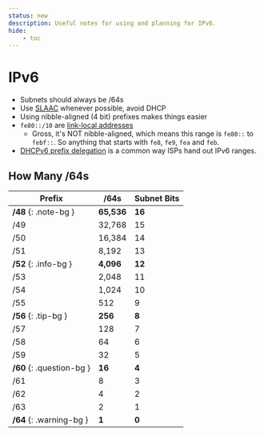 ```yaml
---
status: new
description: Useful notes for using and planning for IPv6.
hide:
    - toc
---
```


# IPv6

- Subnets should always be /64s
- Use [SLAAC](https://en.wikipedia.org/wiki/IPv6#Stateless_address_autoconfiguration_(SLAAC)) whenever possible, avoid DHCP
- Using nibble-aligned (4 bit) prefixes makes things easier
- `fe80::/10` are [link-local addresses](https://en.wikipedia.org/wiki/Link-local_address)
    - Gross, it's NOT nibble-aligned, which means this range is `fe80::` to `febf::`. So anything that starts with `fe8`, `fe9`, `fea` and `feb`.
- [DHCPv6 prefix delegation](https://en.wikipedia.org/wiki/Prefix_delegation) is a common way ISPs hand out IPv6 ranges.

## How Many /64s

| Prefix                    | /64s       | Subnet Bits |
| ------------------------- | -----------| ----------- |
| **/48** {: .note-bg }     | **65,536** | **16**      |
| /49                       | 32,768     | 15          |
| /50                       | 16,384     | 14          |
| /51                       | 8,192      | 13          |
| **/52** {: .info-bg }     | **4,096**  | **12**      |
| /53                       | 2,048      | 11          |
| /54                       | 1,024      | 10          |
| /55                       | 512        | 9           |
| **/56** {: .tip-bg }      | **256**    | **8**       |
| /57                       | 128        | 7           |
| /58                       | 64         | 6           |
| /59                       | 32         | 5           |
| **/60** {: .question-bg } | **16**     | **4**       |
| /61                       | 8          | 3           |
| /62                       | 4          | 2           |
| /63                       | 2          | 1           |
| **/64** {: .warning-bg }  | **1**      | **0**       |
